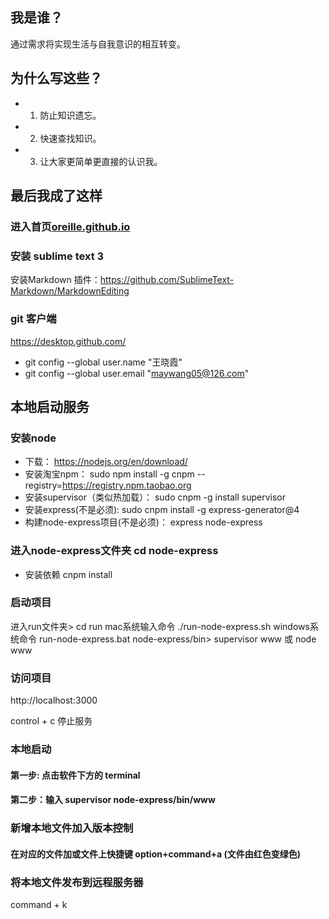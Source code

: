 
## **我是谁？**
 
  通过需求将实现生活与自我意识的相互转变。
  
##  **为什么写这些？**

- 1. 防止知识遗忘。
- 2. 快速查找知识。
- 3. 让大家更简单更直接的认识我。 

## **最后我成了这样**

### 进入首页<a href='https://oreille.github.io'>oreille.github.io</a>

### 安装 sublime text 3
安装Markdown 插件：https://github.com/SublimeText-Markdown/MarkdownEditing

### git 客户端
https://desktop.github.com/

- git config --global user.name "王晓霞"
- git config --global user.email "maywang05@126.com"


## **本地启动服务**
### 安装node
- 下载：                         https://nodejs.org/en/download/ 
- 安装淘宝npm：                  sudo npm install -g cnpm --registry=https://registry.npm.taobao.org
- 安装supervisor（类似热加载）：  sudo cnpm -g install supervisor
- 安装express(不是必须):         sudo cnpm install -g express-generator@4
- 构建node-express项目(不是必须)： express node-express
###  进入node-express文件夹 cd node-express
- 安装依赖 cnpm install  
###  启动项目
  进入run文件夹> cd  run
  mac系统输入命令   ./run-node-express.sh
  windows系统命令  run-node-express.bat
  node-express/bin>  supervisor www 或 node www
###  访问项目
 http://localhost:3000

 control + c 停止服务
 
 
### 本地启动
#### 第一步: 点击软件下方的 terminal
#### 第二步：输入 supervisor node-express/bin/www

### 新增本地文件加入版本控制
#### 在对应的文件加或文件上快捷键 option+command+a  (文件由红色变绿色)

### 将本地文件发布到远程服务器
  command + k
